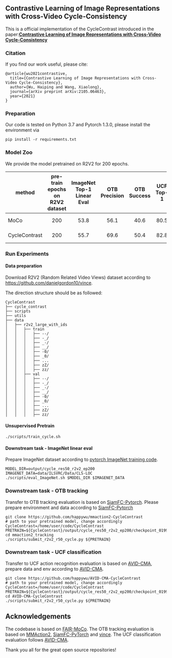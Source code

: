 ## Contrastive Learning of Image Representations with Cross-Video Cycle-Consistency



This is a official implementation of the CycleContrast introduced in the paper:[**Contrastive Learning of Image Representations with Cross-Video Cycle-Consistency**](https://arxiv.org/pdf/2105.06463.pdf)
### Citation
If you find our work useful, please cite:
```
@article{wu2021contrastive,
  title={Contrastive Learning of Image Representations with Cross-Video Cycle-Consistency},
  author={Wu, Haiping and Wang, Xiaolong},
  journal={arXiv preprint arXiv:2105.06463},
  year={2021}
}
```

### Preparation

Our code is tested on Python 3.7 and Pytorch 1.3.0, please install the environment via 

```
pip install -r requirements.txt
```

### Model Zoo 

We provide the model pretrained on R2V2 for 200 epochs. 

| method        | pre-train epochs on R2V2 dataset | ImageNet Top-1 Linear Eval | OTB Precision | OTB Success | UCF Top-1 | pretrained model |
|---------------|:--------------------------------:|:--------------------------:|:-------------:|:-----------:|:---------:|------------------|
| MoCo          |                200               |            53.8            |      56.1     |     40.6    |    80.5   | [pretrain ckpt](https://github.com/happywu/CycleContrast/releases/download/v1.0.0/moco_res50_r2v2_ep200.pth.tar) |
| CycleContrast |                200               |            55.7            |      69.6     |     50.4    |    82.8   | [pretrain ckpt](https://github.com/happywu/CycleContrast/releases/download/v1.0.0/cycle_res50_r2v2_ep200.pth.tar) |

### Run Experiments 

#### Data preparation

Download R2V2 (Random Related Video Views) dataset according to https://github.com/danielgordon10/vince.

The direction structure should be as followed:
```
CycleContrast
├── cycle_contrast 
├── scripts 
├── utils 
├── data
│   ├── r2v2_large_with_ids 
│   │   ├── train 
│   │   │   ├── --/
│   │   │   ├── -_/
│   │   │   ├── _-/
│   │   │   ├── __/
│   │   │   ├── -0/
│   │   │   ├── _0/
│   │   │   ├── ...
│   │   │   ├── zZ/
│   │   │   ├── zz/
│   │   ├── val
│   │   │   ├── --/
│   │   │   ├── -_/
│   │   │   ├── _-/
│   │   │   ├── __/
│   │   │   ├── -0/
│   │   │   ├── _0/
│   │   │   ├── ...
│   │   │   ├── zZ/
│   │   │   ├── zz/
```

#### Unsupervised Pretrain

```
./scripts/train_cycle.sh
```


#### Downstream task - ImageNet linear eval

Prepare ImageNet dataset according to [pytorch ImageNet training code](https://github.com/pytorch/examples/tree/master/imagenet).

```shell
MODEL_DIR=output/cycle_res50_r2v2_ep200
IMAGENET_DATA=data/ILSVRC/Data/CLS-LOC
./scripts/eval_ImageNet.sh $MODEL_DIR $IMAGENET_DATA
```

### Downstream task - OTB tracking

Transfer to OTB tracking evaluation is based on [SiamFC-Pytorch](https://github.com/huanglianghua/siamfc-pytorch). 
Please prepare environment and data according to [SiamFC-Pytorch](https://github.com/huanglianghua/siamfc-pytorch)

```shell
git clone https://github.com/happywu/mmaction2-CycleContrast
# path to your pretrained model, change accordingly
CycleContrast=/home/user/code/CycleContrast
PRETRAIN=${CycleContrast}/output/cycle_res50_r2v2_ep200/checkpoint_0199.pth.tar
cd mmaction2_tracking
./scripts/submit_r2v2_r50_cycle.py ${PRETRAIN}
```

### Downstream task - UCF classification

Transfer to UCF action recognition evaluation is based on [AVID-CMA](https://github.com/facebookresearch/AVID-CMA), 
prepare data and env according to [AVID-CMA](https://github.com/facebookresearch/AVID-CMA).

```shell
git clone https://github.com/happywu/AVID-CMA-CycleContrast
# path to your pretrained model, change accordingly
CycleContrast=/home/user/code/CycleContrast
PRETRAIN=${CycleContrast}/output/cycle_res50_r2v2_ep200/checkpoint_0199.pth.tar
cd AVID-CMA-CycleContrast 
./scripts/submit_r2v2_r50_cycle.py ${PRETRAIN}
```


## Acknowledgements

The codebase is based on [FAIR-MoCo](https://github.com/facebookresearch/moco).
The OTB tracking evaluation is based on [MMAction2](https://github.com/open-mmlab/mmaction2), [SiamFC-PyTorch](https://github.com/huanglianghua/siamfc-pytorch) and [vince](https://github.com/danielgordon10/vince).
The UCF classification evaluation follows [AVID-CMA](https://github.com/facebookresearch/AVID-CMA).

Thank you all for the great open source repositories!

